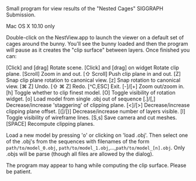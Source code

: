 Small program for view results of the "Nested Cages" SIGGRAPH Submission.

Mac OS X 10.10 only

Double-click on the NestView.app to launch the viewer on a default set of cages
around the bunny. You'll see the bunny loaded and then the program will pause
as it creates the "clip surface" between layers. Once finished you can:

[Click] and [drag]             Rotate scene.
[Click] and [drag] on widget   Rotate clip plane.
[Scroll]                       Zoom in and out.
[⇧ Scroll]                     Push clip plane in and out.
[Z]                            Snap clip plane rotation to canonical view.
[z]                            Snap rotation to canonical view.
[⌘ Z]                          Undo.
[⇧ ⌘ Z]                        Redo.
[^C,ESC]                       Exit.
[-]/[+]                        Zoom out/zoom in.
[h]                            Toggle whether to clip finest model.
[O]                            Toggle visibility of rotation widget.
[o]                            Load model from single .obj out of sequence
[.]/[,]                        Decrease/increase 'staggering' of clipping plane.
[<]/[>]                        Decrease/increase clipping plane offset.
[(]/[)]                        Decrease/increase number of layers visible.
[l]                            Toggle visibility of wireframe lines.
[S,s]                          Save camera and cut meshes.
[SPACE]                        Recompute clipping planes.

Load a new model by pressing 'o' or clicking on 'load .obj'. Then select one of
the .obj's from the sequences with filenames of the form `path/to/model_0.obj`,
`path/to/model_1.obj`,...,`path/to/model_[n].obj`. Only .objs will be parse
(though all files are allowed by the dialog).

The program may appear to hang while computing the clip surface. Please be
patient.

